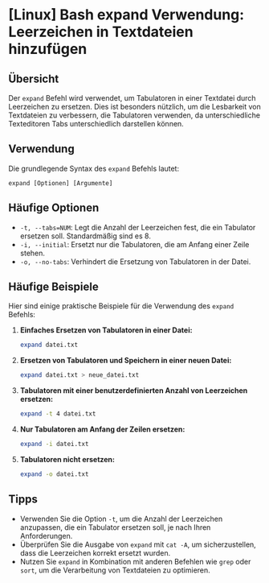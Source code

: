 # [Linux] Bash expand Verwendung: Leerzeichen in Textdateien hinzufügen

## Übersicht
Der `expand` Befehl wird verwendet, um Tabulatoren in einer Textdatei durch Leerzeichen zu ersetzen. Dies ist besonders nützlich, um die Lesbarkeit von Textdateien zu verbessern, die Tabulatoren verwenden, da unterschiedliche Texteditoren Tabs unterschiedlich darstellen können.

## Verwendung
Die grundlegende Syntax des `expand` Befehls lautet:

```
expand [Optionen] [Argumente]
```

## Häufige Optionen
- `-t, --tabs=NUM`: Legt die Anzahl der Leerzeichen fest, die ein Tabulator ersetzen soll. Standardmäßig sind es 8.
- `-i, --initial`: Ersetzt nur die Tabulatoren, die am Anfang einer Zeile stehen.
- `-o, --no-tabs`: Verhindert die Ersetzung von Tabulatoren in der Datei.

## Häufige Beispiele
Hier sind einige praktische Beispiele für die Verwendung des `expand` Befehls:

1. **Einfaches Ersetzen von Tabulatoren in einer Datei:**
   ```bash
   expand datei.txt
   ```

2. **Ersetzen von Tabulatoren und Speichern in einer neuen Datei:**
   ```bash
   expand datei.txt > neue_datei.txt
   ```

3. **Tabulatoren mit einer benutzerdefinierten Anzahl von Leerzeichen ersetzen:**
   ```bash
   expand -t 4 datei.txt
   ```

4. **Nur Tabulatoren am Anfang der Zeilen ersetzen:**
   ```bash
   expand -i datei.txt
   ```

5. **Tabulatoren nicht ersetzen:**
   ```bash
   expand -o datei.txt
   ```

## Tipps
- Verwenden Sie die Option `-t`, um die Anzahl der Leerzeichen anzupassen, die ein Tabulator ersetzen soll, je nach Ihren Anforderungen.
- Überprüfen Sie die Ausgabe von `expand` mit `cat -A`, um sicherzustellen, dass die Leerzeichen korrekt ersetzt wurden.
- Nutzen Sie `expand` in Kombination mit anderen Befehlen wie `grep` oder `sort`, um die Verarbeitung von Textdateien zu optimieren.